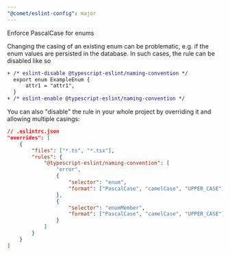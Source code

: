 ```yaml
---
"@comet/eslint-config": major
---
```


Enforce PascalCase for enums

Changing the casing of an existing enum can be problematic, e.g. if the enum values are persisted in the database. 
In such cases, the rule can be disabled like so

```diff
+ /* eslint-disable @typescript-eslint/naming-convention */
  export enum ExampleEnum {
      attr1 = "attr1",
  }
+ /* eslint-enable @typescript-eslint/naming-convention */
```

You can also "disable" the rule in your whole project by overriding it and allowing multiple casings:

```json 
// .eslintrc.json
"overrides": [
    {
        "files": ["*.ts", "*.tsx"],
        "rules": {
            "@typescript-eslint/naming-convention": [
                "error",
                {
                    "selector": "enum",
                    "format": ["PascalCase", "camelCase", "UPPER_CASE"]
                },
                {
                    "selector": "enumMember",
                    "format": ["PascalCase", "camelCase", "UPPER_CASE"]
                }
            ]
        }
    }
]
```